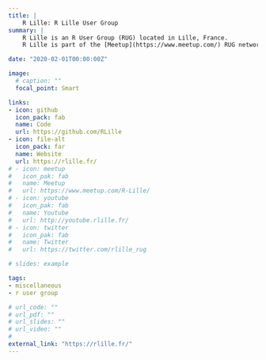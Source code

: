 ```yaml
---
title: |
    R Lille: R Lille User Group
summary: |
    R Lille is an R User Group (RUG) located in Lille, France.
    R Lille is part of the [Meetup](https://www.meetup.com/) RUG network sponsored by the [R Consortium](https://www.r-consortium.org/).

date: "2020-02-01T00:00:00Z"

image:
  # caption: ""
  focal_point: Smart

links:
- icon: github
  icon_pack: fab
  name: Code
  url: https://github.com/RLille
- icon: file-alt
  icon_pack: far
  name: Website
  url: https://rlille.fr/
# - icon: meetup
#   icon_pak: fab
#   name: Meetup
#   url: https://www.meetup.com/R-Lille/
# - icon: youtube
#   icon_pak: fab
#   name: Youtube
#   url: http://youtube.rlille.fr/
# - icon: twitter
#   icon_pak: fab
#   name: Twitter
#   url: https://twitter.com/rlille_rug

# slides: example

tags:
- miscellaneous
- r user group

# url_code: ""
# url_pdf: ""
# url_slides: ""
# url_video: ""
#
external_link: "https://rlille.fr/"
---
```

